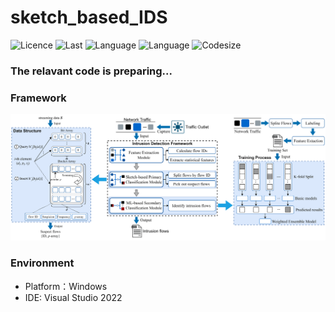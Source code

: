 # sketch_based_IDS

![Licence](https://img.shields.io/github/license/Lvengda/sketch_based_IDS)
![Last](https://img.shields.io/github/last-commit/Lvengda/sketch_based_IDS)
![Language](https://img.shields.io/github/languages/count/Lvengda/sketch_based_IDS)
![Language](https://img.shields.io/github/directory-file-count/Lvengda/sketch_based_IDS)
![Codesize](https://img.shields.io/github/languages/code-size/Lvengda/sketch_based_IDS)

### The relavant code is preparing...

### Framework

<div align="center">
<img src="img/framework.png" width="800px">
</div>



### Environment
- Platform：Windows
- IDE: Visual Studio 2022
